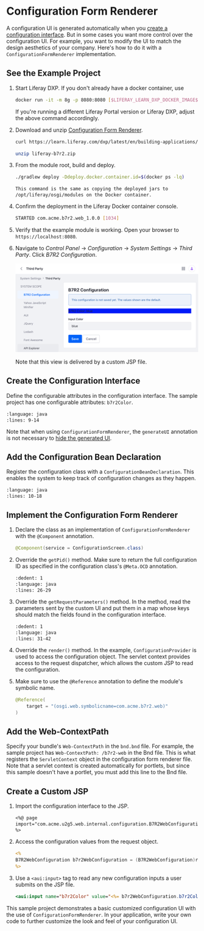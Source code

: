 # Configuration Form Renderer

A configuration UI is generated automatically when you [create a configuration interface](./setting-and-accessing-configurations.html#creating-the-configuration-interface). But in some cases you want more control over the configuration UI. For example, you want to modify the UI to match the design aesthetics of your company. Here's how to do it with a `ConfigurationFormRenderer` implementation.

## See the Example Project

1. Start Liferay DXP. If you don't already have a docker container, use

    ```bash
    docker run -it -m 8g -p 8080:8080 [$LIFERAY_LEARN_DXP_DOCKER_IMAGE$]
    ```

    If you're running a different Liferay Portal version or Liferay DXP, adjust the above command accordingly. 

1. Download and unzip [Configuration Form Renderer](./liferay-b7r2.zip).

    ```bash
    curl https://learn.liferay.com/dxp/latest/en/building-applications/core-frameworks/configuration-framework/liferay-b7r2.zip -O
    ```

    ```bash
    unzip liferay-b7r2.zip
    ```

1. From the module root, build and deploy.

    ```bash
    ./gradlew deploy -Ddeploy.docker.container.id=$(docker ps -lq)
    ```

    ```{note}
    This command is the same as copying the deployed jars to /opt/liferay/osgi/modules on the Docker container.
    ```

1. Confirm the deployment in the Liferay Docker container console.

    ```bash
    STARTED com.acme.b7r2.web_1.0.0 [1034]
    ```

1. Verify that the example module is working. Open your browser to `https://localhost:8080`.

1. Navigate to *Control Panel* &rarr; *Configuration* &rarr; *System Settings* &rarr; *Third Party*. Click *B7R2 Configuration*. 

   ![Navigate to U2G5 configuration in system settings.](./configuration-form-renderer/images/01.png)

   Note that this view is delivered by a custom JSP file. 

## Create the Configuration Interface

Define the configurable attributes in the configuration interface. The sample project has one configurable attributes: `b7r2Color`.

```{literalinclude} ./configuration-form-renderer/resources/liferay-b7r2.zip/b7r2-web/src/main/java/com/acme/b7r2/web/internal/configuration/B7R2WebConfiguration.java
:language: java
:lines: 9-14
```

Note that when using `ConfigurationFormRenderer`, the `generateUI` annotation is not necessary to [hide the generated UI](./hiding-the-configuration-ui.md).

## Add the Configuration Bean Declaration

Register the configuration class with a `ConfigurationBeanDeclaration`. This enables the system to keep track of configuration changes as they happen.

```{literalinclude} ./configuration-form-renderer/resources/liferay-b7r2.zip/b7r2-web/src/main/java/com/acme/b7r2/web/internal/settings/definition/B7R2WebConfigurationBeanDeclaration.java
:language: java
:lines: 10-18
```

## Implement the Configuration Form Renderer

1. Declare the class as an implementation of `ConfigurationFormRenderer` with the `@Component` annotation.

    ```java
    @Component(service = ConfigurationScreen.class)
    ```

1. Override the `getPid()` method. Make sure to return the full configuration ID as specified in the configuration class's `@Meta.OCD` annotation.

    ```{literalinclude} ./configuration-form-renderer/resources/liferay-b7r2.zip/b7r2-web/src/main/java/com/acme/b7r2/web/internal/configuration/admin/display/B7R2ConfigurationFormRenderer.java
    :dedent: 1
    :language: java
    :lines: 26-29
    ```

1. Override the `getRequestParameters()` method. In the method, read the parameters sent by the custom UI and put them in a map whose keys should match the fields found in the configuration interface.

    ```{literalinclude} ./configuration-form-renderer/resources/liferay-b7r2.zip/b7r2-web/src/main/java/com/acme/b7r2/web/internal/configuration/admin/display/B7R2ConfigurationFormRenderer.java
    :dedent: 1
    :language: java
    :lines: 31-42
    ```

1. Override the `render()` method. In the example, `ConfigurationProvider` is used to access the configuration object. The servlet context provides access to the request dispatcher, which allows the custom JSP to read the configuration.

1. Make sure to use the `@Reference` annotation to define the module's symbolic name. 

    ```java
    @Reference(
    	target = "(osgi.web.symbolicname=com.acme.b7r2.web)"
    )
    ```

## Add the Web-ContextPath

Specify your bundle's `Web-ContextPath` in the `bnd.bnd` file. For example, the sample project has `Web-ContextPath: /b7r2-web` in the Bnd file. This is what registers the `ServletContext` object in the configuration form renderer file. Note that a servlet context is created automatically for portlets, but since this sample doesn't have a portlet, you must add this line to the Bnd file.

## Create a Custom JSP 

1. Import the configuration interface to the JSP.

    ```markup
    <%@ page import="com.acme.u2g5.web.internal.configuration.B7R2WebConfiguration" %>
    ```

1. Access the configuration values from the request object.

    ```jsp
    <%
    B7R2WebConfiguration b7r2WebConfiguration = (B7R2WebConfiguration)request.getAttribute(B7R2WebConfiguration.class.getName());
    %>
    ```

1. Use a `<aui:input>` tag to read any new configuration inputs a user submits on the JSP file.

    ```jsp
    <aui:input name="b7r2Color" value="<%= b7r2WebConfiguration.b7r2Color() %>" />
    ```

This sample project demonstrates a basic customized configuration UI with the use of `ConfigurationFormRenderer`. In your application, write your own code to further customize the look and feel of your configuration UI.